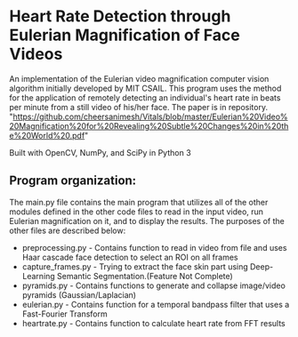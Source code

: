 # Heart Rate Detection through Eulerian Magnification of Face Videos


An implementation of the Eulerian video magnification computer vision algorithm initially developed by MIT CSAIL. This program uses the method for the application of remotely detecting an individual's heart rate in beats per minute from a still video of his/her face.
The paper is in repository. 
"https://github.com/cheersanimesh/Vitals/blob/master/Eulerian%20Video%20Magnification%20for%20Revealing%20Subtle%20Changes%20in%20the%20World%20.pdf"


Built with OpenCV, NumPy, and SciPy in Python 3

## Program organization:
The main.py file contains the main program that utilizes all of the other modules defined in the other code files
to read in the input video, run Eulerian magnification on it, and to display the results. The purposes of the other
files are described below:
- preprocessing.py - Contains function to read in video from file and uses Haar cascade face detection to select an ROI on all frames
- capture_frames.py - Trying to extract the face skin part using Deep-Learning Semantic Segmentation.(Feature Not Complete)
- pyramids.py - Contains functions to generate and collapse image/video pyramids (Gaussian/Laplacian)
- eulerian.py - Contains function for a temporal bandpass filter that uses a Fast-Fourier Transform
- heartrate.py - Contains function to calculate heart rate from FFT results

